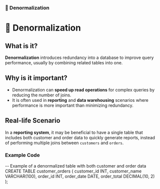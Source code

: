 


### 🔄 Denormalization 
# 🔄 Denormalization

## What is it?
**Denormalization** introduces redundancy into a database to improve query performance, usually by combining related tables into one.

## Why is it important?
- Denormalization can **speed up read operations** for complex queries by reducing the number of joins.
- It is often used in **reporting** and **data warehousing** scenarios where performance is more important than minimizing redundancy.

## Real-life Scenario
In a **reporting system**, it may be beneficial to have a single table that includes both customer and order data to quickly generate reports, instead of performing multiple joins between `customers` and `orders`.

### Example Code

-- Example of a denormalized table with both customer and order data
CREATE TABLE customer_orders (
  customer_id INT,
  customer_name VARCHAR(100),
  order_id INT,
  order_date DATE,
  order_total DECIMAL(10, 2)
);
